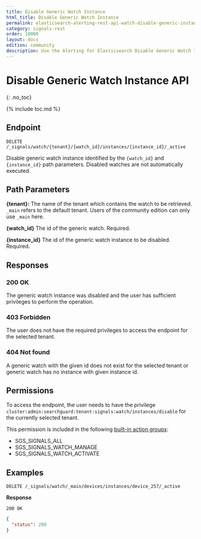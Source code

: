 ```yaml
---
title: Disable Generic Watch Instance
html_title: Disable Generic Watch Instance
permalink: elasticsearch-alerting-rest-api-watch-disable-generic-instance
category: signals-rest
order: 10000
layout: docs
edition: community
description: Use the Alerting for Elasticsearch Disable Generic Watch Instance API to stop execution generic watch instance.
---
```


<!--- Copyright 2023 floragunn GmbH -->

# Disable Generic Watch Instance API
{: .no_toc}

{% include toc.md %}

## Endpoint

```
DELETE /_signals/watch/{tenant}/{watch_id}/instances/{instance_id}/_active
```

Disable generic watch instance identified by the `{watch_id}` and `{instance_id}` path parameters. Disabled watches are not automatically executed.


## Path Parameters

**{tenant}:** The name of the tenant which contains the watch to be retrieved. `_main` refers to the default tenant. Users of the community edition can only use `_main` here.

**{watch_id}** The id of the generic watch. Required.

**{instance_id}** The id of the generic watch instance to be disabled. Required.

## Responses

### 200 OK

The generic watch instance was disabled and the user has sufficient privileges to perform the operation.


### 403 Forbidden

The user does not have the required privileges to access the endpoint for the selected tenant.

### 404 Not found

A generic watch with the given id does not exist for the selected tenant or generic watch has no instance with given instance id.

## Permissions

To access the endpoint, the user needs to have the privilege `cluster:admin:searchguard:tenant:signals:watch/instances/disable` for the currently selected tenant.

This permission is included in the following [built-in action groups](security_permissions.md):

* SGS\_SIGNALS\_ALL
* SGS\_SIGNALS\_WATCH\_MANAGE
* SGS\_SIGNALS\_WATCH\_ACTIVATE

## Examples

```
DELETE /_signals/watch/_main/devices/instances/device_257/_active
```

**Response**

```
200 OK
``` 

```json
{
  "status": 200
}
```

